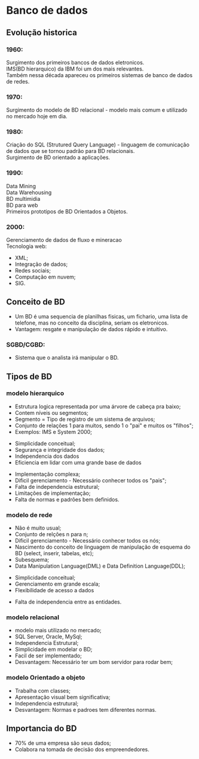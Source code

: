 # Banco de dados

## Evolução historica

### 1960:
Surgimento dos primeiros bancos de dados eletronicos.  
IMS(BD hierarquico) da IBM foi um dos mais relevantes.   
Também nessa década apareceu os primeiros sistemas de banco de dados de redes.  

### 1970:
Surgimento do modelo de BD relacional - modelo mais comum e utilizado no mercado hoje em dia.

### 1980:
Criação do SQL (Strutured Query Language) - linguagem de comunicação de dados que se tornou padrão para BD relacionais.   
Surgimento de BD orientado a aplicações.

### 1990:
Data Mining  
Data Warehousing  
BD multimidia  
BD para web  
Primeiros prototipos de BD Orientados a Objetos.

### 2000:
Gerenciamento de dados de fluxo e mineracao  
Tecnologia web:  
- XML;  
- Integração de dados;  
- Redes sociais;  
- Computação em nuvem;  
- SIG.  

## Conceito de BD
- Um BD é uma sequencia de planilhas fisicas, um fichario, uma lista de telefone, mas no conceito da disciplina, seriam os eletronicos.  
- Vantagem: resgate e manipulação de dados rápido e intuitivo.

### SGBD/CGBD: 
- Sistema que o analista irá manipular o BD.

## Tipos de BD
### modelo hierarquico
- Estrutura logica representada por uma árvore de cabeça pra baixo;  
- Contem níveis ou segmentos;  
- Segmento = Tipo de registro de um sistema de arquivos;  
- Conjunto de relações 1 para muitos, sendo 1 o "pai" e muitos os "filhos";  
- Exemplos: IMS e System 2000;   
+ Simplicidade conceitual;  
+ Segurança e integridade dos dados;  
+ Independencia dos dados  
+ Eficiencia em lidar com uma grande base de dados
- Implementação complexa;  
- Dificil gerenciamento - Necessário conhecer todos os "pais";  
- Falta de independencia estrutural;  
- Limitações de implementação;  
- Falta de normas e padrões bem definidos.

### modelo de rede
- Não é muito usual;  
- Conjunto de relções n para n;  
- Dificil gerenciamento - Necessário conhecer todos os nós;  
- Nascimento do conceito de linguagem de manipulação de esquema do BD (select, inserir, tabelas, etc);  
- Subesquema;  
- Data Manipulation Language(DML) e Data Definition Language(DDL);  
+ Simplicidade conceitual;  
+ Gerenciamento em grande escala;  
+ Flexibilidade de acesso a dados
- Falta de independencia entre as entidades.  

### modelo relacional
- modelo mais utilizado no mercado;  
- SQL Server, Oracle, MySql;  
- Independencia Estrutural;  
- Simplicidade em modelar o BD;  
- Facil de ser implementado;  
- Desvantagem: Necessário ter um bom servidor para rodar bem;  

### modelo Orientado a objeto
- Trabalha com classes;  
- Apresentação visual bem significativa;  
- Independencia estrutural;  
- Desvantagem: Normas e padroes tem diferentes normas.  

## Importancia do BD
- 70% de uma empresa são seus dados;  
- Colabora na tomada de decisão dos empreendedores.
